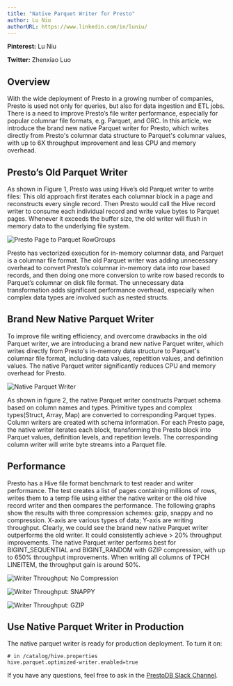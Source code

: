 ```yaml
---
title: "Native Parquet Writer for Presto"
author: Lu Niu
authorURL: https://www.linkedin.com/in/luniu/
---
```

**Pinterest:** Lu Niu

**Twitter:** Zhenxiao Luo

## Overview
With the wide deployment of Presto in a growing number of companies, Presto is used not only for queries, but also for data ingestion and ETL jobs. There is a need to improve Presto’s file writer performance, especially for popular columnar file formats, e.g. Parquet, and ORC. In this article, we introduce the brand new native Parquet writer for Presto, which writes directly from Presto's columnar data structure to Parquet's columnar values, with up to 6X throughput improvement and less CPU and memory overhead.

<!-- truncate -->

## Presto’s Old Parquet Writer

As shown in Figure 1, Presto was using Hive’s old Parquet writer to write files: 
This old approach first iterates each columnar block in a page and reconstructs every single record.
Then Presto would call the Hive record writer to consume each individual record and write value bytes to Parquet pages.
Whenever it exceeds the buffer size, the old writer will flush in memory data to the underlying file system. 

  
![Presto Page to Parquet RowGroups](/img/blog/2021-05-19-native-parquet-writer/page_to_parquet_rowgroups.png)

  
Presto has vectorized execution for in-memory columnar data, and Parquet is a columnar file format. The old Parquet writer was adding unnecessary overhead to convert Presto’s columnar in-memory data into row based records, and then doing one more conversion to write row based records to Parquet’s columnar on disk file format. The unnecessary data transformation adds significant performance overhead, especially when complex data types are involved such as nested structs.

## Brand New Native Parquet Writer
To improve file writing efficiency, and overcome drawbacks in the old Parquet writer, we are introducing a brand new native Parquet writer, which writes directly from Presto's in-memory data structure to Parquet's columnar file format, including data values, repetition values, and definition values. The native Parquet writer significantly reduces CPU and memory overhead for Presto.

  
![Native Parquet Writer](/img/blog/2021-05-19-native-parquet-writer/writer-arch.png)
  
  
As shown in figure 2, the native Parquet writer constructs Parquet schema based on column names and types. Primitive types and complex types(Struct, Array, Map) are converted to corresponding Parquet types. Column writers are created with schema information. For each Presto page, the native writer iterates each block, transforming the Presto block into Parquet values, definition levels, and repetition levels. The corresponding column writer will write byte streams into a Parquet file.
  
## Performance 
Presto has a Hive file format benchmark to test reader and writer performance. The test creates a list of pages containing millions of rows, writes them to a temp file using either the native writer or the old hive record writer and then compares the performance. The following graphs show the results with three compression schemes: gzip, snappy and no compression. X-axis are various types of data; Y-axis are writing throughput. Clearly, we could see the brand new native Parquet writer outperforms the old writer. It could consistently achieve > 20% throughput improvements. The native Parquet writer performs best for BIGINT_SEQUENTIAL and BIGINT_RANDOM with GZIP compression, with up to 650% throughput improvements. When writing all columns of TPCH LINEITEM, the throughput gain is around 50%.
  
  
![Writer Throughput: No Compression](/img/blog/2021-05-19-native-parquet-writer/no_compression.png)
  
  
![Writer Throughput: SNAPPY](/img/blog/2021-05-19-native-parquet-writer/snappy.png)
  
  
![Writer Throughput: GZIP](/img/blog/2021-05-19-native-parquet-writer/gzip.png)
  
  ## Use Native Parquet Writer in Production

  The native parquet writer is ready for production deployment. To turn it on:
```text
# in /catalog/hive.properties
hive.parquet.optimized-writer.enabled=true
```
If you have any questions, feel free to ask in the [PrestoDB Slack Channel](https://prestodb.slack.com/). 
